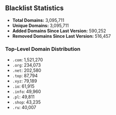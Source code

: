 ## Blacklist Statistics

- **Total Domains:** 3,095,711
- **Unique Domains:** 3,095,711
- **Added Domains Since Last Version:** 590,252
- **Removed Domains Since Last Version:** 516,457

### Top-Level Domain Distribution

-  `.com`: 1,521,270
-  `.org`: 234,073
-  `.net`: 202,580
-  `.top`: 87,794
-  `.xyz`: 79,189
-  `.io`: 61,915
-  `.info`: 49,960
-  `.pl`: 49,811
-  `.shop`: 43,235
-  `.ru`: 40,007
